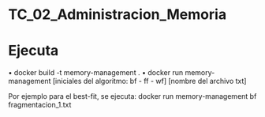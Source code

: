 # TC_02_Administracion_Memoria

# Ejecuta
• docker build -t memory-management .
• docker run memory-management [iniciales del algoritmo: bf - ff - wf] [nombre del archivo txt]

Por ejemplo para el best-fit, se ejecuta: docker run memory-management bf fragmentacion_1.txt
